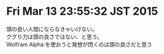 Fri Mar 13 23:55:32 JST 2015
===

頭の良い人間にならなきゃいけない。  
ググり力は頭の良さではない、と思う。  
Wolfram Alpha を使おうと発想が閃くのは頭の良さだと思う
